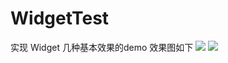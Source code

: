 # WidgetTest
实现 Widget 几种基本效果的demo
效果图如下
 ![](WidgetTest/WPFWidgetTest/Widget-today/3DTouch.gif)
 ![](https://github.com/PengfeiWang666/WidgetTest/WPFWidgetTest/Widget-today/3DTouch.gif)
